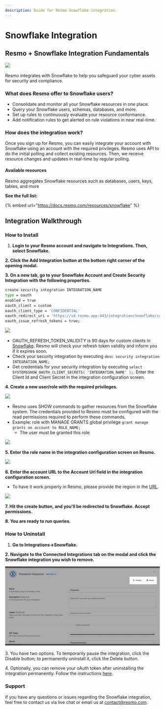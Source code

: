 ```yaml
---
description: Guide for Resmo Snowflake integration.
---
```


# Snowflake Integration

## Resmo + Snowflake Integration Fundamentals&#x20;

![](../.gitbook/assets/snowflake-logo.png)

Resmo integrates with Snowflake to help you safeguard your cyber assets for security and compliance.

### What does Resmo offer to Snowflake users?

* Consolidate and monitor all your Snowflake resources in one place.
* Query your Snowflake users, schemas, databases, and more.
* Set up rules to continuously evaluate your resource conformance.
* Add notification rules to get alerted on rule violations in near real-time.

### How does the integration work?

Once you sign up for Resmo, you can easily integrate your account with Snowflake using an account with the required privileges. Resmo uses API to do the initial polling and collect existing resources. Then, we receive resource changes and updates in real-time by regular polling.

#### Available resources

Resmo aggregates Snowflake resources such as databases, users, keys, tables, and more

**See the full list:**

{% embed url="https://docs.resmo.com/resources/snowflake" %}

## Integration Walkthrough

### How to Install

1. **Login to your Resmo account and navigate to Integrations. Then, select Snowflake.**

**2. Click the Add Integration button at the bottom right corner of the opening modal.**

**3. On a new tab, go to your Snowflake Account and Create Security Integration with the following properties.**

```bash
create security integration INTEGRATION_NAME
type = oauth
enabled = true
oauth_client = custom
oauth_client_type = 'CONFIDENTIAL'
oauth_redirect_uri = 'https://id.resmo.app:443/integration/snowflake/callback'
oauth_issue_refresh_tokens = true;
```

![](../.gitbook/assets/snowflake-integration-properties.png)

* OAUTH\_REFRESH\_TOKEN\_VALIDITY is 90 days for custom clients in [Snowflake](https://docs.snowflake.com/en/sql-reference/sql/create-security-integration-oauth-snowflake.html#additional-optional-parameters-custom-clients). Resmo will check your refresh token validity and inform you if it expires soon.
* Check your security integration by executing `desc security integration INTEGRATION_NAME;`
* Get credentials for your security integration by executing `select SYSTEM$SHOW_OAUTH_CLIENT_SECRETS( 'INTEGRATION_NAME' );`. Enter the Client Id and Client Secret in the integration configuration screen.

**4. Create a new user/role with the required privileges.**

![](../.gitbook/assets/manage-privileges.png)

* Resmo uses SHOW commands to gather resources from the Snowflake system. The credentials provided to Resmo must be configured with the read permissions required to perform these commands.
* Example: role with MANAGE GRANTS global privilege `grant manage grants on account to ROLE_NAME;`
  * The user must be granted this role.

![](../.gitbook/assets/granted-roles.png)

**5. Enter the role name in the integration configuration screen on Resmo.**

![](../.gitbook/assets/example-role-name.png)

**6. Enter the account URL to the Account Url field in the integration configuration screen.**

* To have it work properly in Resmo, please provide the region in the [URL](https://docs.snowflake.com/en/developer-guide/sql-api/submitting-requests.html#submitting-queries-to-urls-with-an-account-name-in-an-organization-oauth-only).

![](../.gitbook/assets/snowflake-account-url.png)

**7. Hit the create button, and you'll be redirected to Snowflake. Accept permissions.**

**8. You are ready to run queries.**

### How to Uninstall

1. **Go to Integrations->Snowflake.**

**2. Navigate to the Connected Integrations tab on the modal and click the Snowflake integration you wish to remove.**

![](../.gitbook/assets/delete-disable.png)

3\. You have two options. To temporarily pause the integration, click the Disable button; to permanently uninstall it, click the Delete button.

4\. Optionally, you can remove your oAuth token after uninstalling the integration permanently. Follow the instructions [here](https://docs.snowflake.com/en/user-guide/oauth-consent.html#revoking-delegated-authorizations).

### Support

If you have any questions or issues regarding the Snowflake integration, feel free to contact us via live chat or email us at contact@resmo.com.

